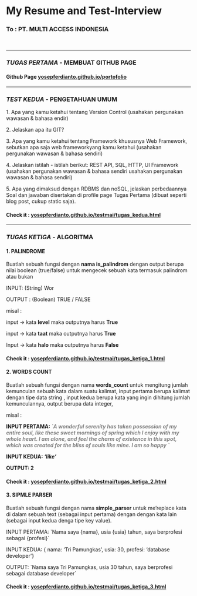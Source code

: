 # My Resume and Test-Interview
<h3>To : PT. MULTI ACCESS INDONESIA</h3>
<br>
<hr>
<h3><i>TUGAS PERTAMA</i> - MEMBUAT GITHUB PAGE</h3>
<h4>Github Page <a href="https://yosepferdianto.github.io/portofolio/">yosepferdianto.github.io/portofolio</a></h4>
<hr>
<h3><i>TEST KEDUA</i> - PENGETAHUAN UMUM</h3>
<p>1. Apa yang kamu ketahui tentang Version Control (usahakan pergunakan wawasan & bahasa endir)
<p>2. Jelaskan apa itu GIT?
<p>3. Apa yang kamu ketahui tentang Framework khususnya Web Framework, sebutkan apa saja web frameworkyang kamu ketahui (usahakan pergunakan wawasan & bahasa sendiri)
<p>4. Jelaskan istilah - istilah berikut: REST API, SQL, HTTP, UI Framework (usahakan pergunakan wawasan & bahasa sendiri usahakan pergunakan wawasan & bahasa sendiri)
<p>5. Apa yang dimaksud dengan RDBMS dan noSQL, jelaskan perbedaannya Soal dan jawaban disertakan di profile page Tugas Pertama
(dibuat seperti blog post, cukup static saja).
<h4>Check it : <a href="https://yosepferdianto.github.io/testmai/tugas_kedua.html">yosepferdianto.github.io/testmai/tugas_kedua.html</a></h4>
<hr>
<h3><i>TUGAS KETIGA</i> - ALGORITMA</h3>
<h4>1. PALINDROME</h4>
Buatlah sebuah fungsi dengan <b>nama is_palindrom</b> dengan output berupa nilai boolean (true/false) untuk mengecek sebuah kata termasuk palindrom atau bukan
<p>INPUT: (String) Wor
<p>OUTPUT : (Boolean) TRUE / FALSE
<p>misal :
<p>input -> kata <b>level</b> maka outputnya harus <b>True</b>
<p>input -> kata <b>taat</b> maka outputnya harus <b>True</b>
<p>Input -> kata <b>halo</b> maka outputnya harus <b>False</b>
<h4>Check it : <a href="https://yosepferdianto.github.io/testmai/tugas_ketiga_1.html">yosepferdianto.github.io/testmai/tugas_ketiga_1.html</a></h4>
<h4>2. WORDS COUNT</h4>
<p>Buatlah sebuah fungsi dengan nama <b>words_count</b> untuk mengitung jumlah kemunculan sebuah kata dalam suatu kalimat, input pertama berupa kalimat dengan tipe data string , input kedua berupa kata yang ingin dihitung jumlah kemunculannya, output berupa data integer,
<p>misal :
<p><b>INPUT PERTAMA: <i style="color:gray;">`A wonderful serenity has taken possession of my entire soul, like these sweet mornings of spring which I enjoy with my whole heart. I am alone, and feel the charm of existence in this spot, which was created for the bliss of souls like mine. I am so happy `</i></b>
<p><b>INPUT KEDUA: <i>‘like’</i></b>
<p><b>OUTPUT: 2</b>
<h4>Check it : <a href="https://yosepferdianto.github.io/testmai/tugas_ketiga_2.html">yosepferdianto.github.io/testmai/tugas_ketiga_2.html</a></h4>
<h4>3. SIPMLE PARSER</h4>
Buatlah sebuah fungsi dengan nama <b>simple_parser</b> untuk me’replace kata di dalam sebuah text (sebagai input pertama) dengan dengan kata lain (sebagai input kedua denga tipe key value).
<p>INPUT PERTAMA: `Nama saya {nama}, usia {usia} tahun, saya berprofesi sebagai {profesi}`
<p>INPUT KEDUA: { nama: ‘Tri Pamungkas’, usia: 30, profesi: ‘database developer’}
<p>OUTPUT: `Nama saya Tri Pamungkas, usia 30 tahun, saya berprofesi sebagai database developer`
<h4>Check it : <a href="https://yosepferdianto.github.io/testmai/tugas_ketiga_3.html">yosepferdianto.github.io/testmai/tugas_ketiga_3.html</a></h4>
